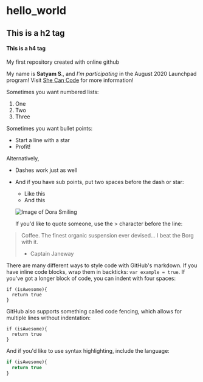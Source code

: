 # hello_world
## This is a h2 tag
#### This is a h4 tag
My first repository created with online github

My name is **Satyam S**., and *I'm participating* in the August 2020 Launchpad program! Visit [She Can Code](https://www.shecancode.net/) for more information!


Sometimes you want numbered lists:

1. One
2. Two
3. Three

Sometimes you want bullet points:

* Start a line with a star
* Profit!

Alternatively,

- Dashes work just as well
- And if you have sub points, put two spaces before the dash or star:
  - Like this
  - And this
  
  
  ![Image of Dora Smiling](https://www.elmhurst.edu/wp-content/uploads/2013/09/event_hernandez_news-300x225.jpg)
  
  
  If you'd like to quote someone, use the > character before the line:

> Coffee. The finest organic suspension ever devised... I beat the Borg with it.
> - Captain Janeway

There are many different ways to style code with GitHub's markdown. If you have inline code blocks, wrap them in backticks: `var example = true`.  If you've got a longer block of code, you can indent with four spaces:

    if (isAwesome){
      return true
    }

GitHub also supports something called code fencing, which allows for multiple lines without indentation:

```
if (isAwesome){
  return true
}
```

And if you'd like to use syntax highlighting, include the language:

```javascript
if (isAwesome){
  return true
}
```
